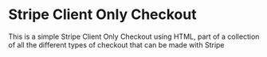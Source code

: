 # Stripe Client Only Checkout
This is a simple Stripe Client Only Checkout using HTML, part of a collection of all the different types of checkout that can be made with Stripe
